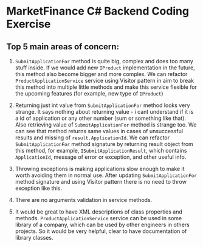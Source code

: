 # MarketFinance C# Backend Coding Exercise

## Top 5 main areas of concern:

1. `SubmitApplicationFor` method is quite big, complex and does too many stuff inside. If we would add new `IProduct` implementation in the future, this method also become bigger and more complex.
We can refactor `ProductApplicationService` service using Visitor pattern in aim to break this method into multiple little methods and make this service flexible for the upcoming features (for example, new type of `IProduct`)

2. Returning just int value from `SubmitApplicationFor` method looks very strange. 
It says nothing about returning value - i cant understand if it is a id of application or any other number (sum or something like that). 
Also retrieving value of `SubmitApplicationFor` method is strange too. We can see that method returns same values in cases of unsuccessful results and missing of `result.ApplicationId`. 
We can refactor `SubmitApplicationFor` method signature by returning result object from this method, for example, `ISubmitApplicationResult`, which contains `ApplicationId`, message of error or exception, and other useful info.

3. Throwing exceptions is making applications slow enough to make it worth avoiding them in normal use. 
After updating `SubmitApplicationFor` method signature and using Visitor pattern there is no need to throw exception like this.

4. There are no arguments validation in service methods. 

5. It would be great to have XML descriptions of class properties and methods. `ProductApplicationService` service can be used in some library of a company, which can be used by other engineers in others projects. So it would be very helpful, clear to have documentation of library classes.
